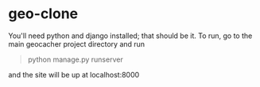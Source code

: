 geo-clone
=========

You'll need python and django installed; that should be it.
To run, go to the main geocacher project directory and run
> python manage.py runserver

and the site will be up at localhost:8000
